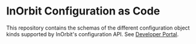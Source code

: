 # InOrbit Configuration as Code

This repository contains the schemas of the different configuration object kinds supported by
InOrbit's configuration API. See [Developer Portal](https://developer.inorbit.ai).

